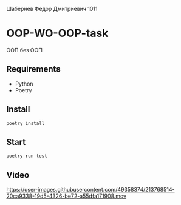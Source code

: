 Шабернев Федор Дмитриевич 1011

# OOP-WO-OOP-task
 ООП без ООП
 
## Requirements
* Python
* Poetry

## Install
```sh
poetry install
```

## Start

```sh
poetry run test
```
## Video
https://user-images.githubusercontent.com/49358374/213768514-20ca9338-19d5-4326-be72-a55dfa171908.mov

